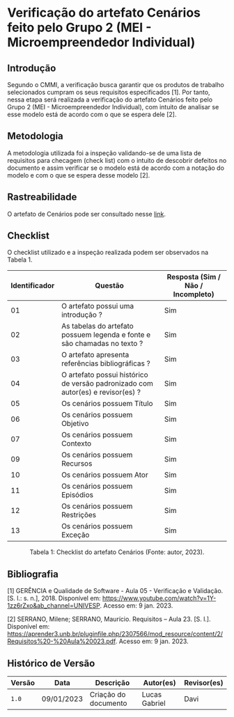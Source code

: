 # Verificação do artefato Cenários feito pelo Grupo 2 (MEI - Microempreendedor Individual)

## Introdução
Segundo o CMMI, a verificação busca garantir que os produtos de trabalho selecionados cumpram os seus requisitos especificados [1]. Por tanto, nessa etapa será realizada a verificação do artefato Cenários feito pelo Grupo 2 (MEI - Microempreendedor Individual), com intuito de analisar se esse modelo está de acordo com o que se espera dele [2].

## Metodologia
A metodologia utilizada foi a inspeção validando-se de uma lista de requisitos para checagem (check list) com o intuito de descobrir defeitos no documento e assim verificar se o modelo está de acordo com a notação do modelo e com o que se espera desse modelo [2].

## Rastreabilidade
O artefato de Cenários pode ser consultado nesse [link](https://requisitos-de-software.github.io/2022.2-MEI/Modelagem/Cenarios/).

## Checklist
O checklist utilizado e a inspeção realizada podem ser observados na Tabela 1.

| Identificador | Questão                                                                         | Resposta (Sim / Não / Incompleto) |
| ------------- | ------------------------------------------------------------------------------- | --------------------------------- |
| 01            | O artefato possui uma introdução ?                                              | Sim                               |
| 02            | As tabelas do artefato possuem legenda e fonte e são chamadas no texto ?        | Sim                               |
| 03            | O artefato apresenta referências bibliográficas ?                               | Sim                               |
| 04            | O artefato possui histórico de versão padronizado com autor(es) e revisor(es) ? | Sim                               |
| 05            | Os cenários possuem Título                                                      | Sim                               |
| 06            | Os cenários possuem Objetivo                                                    | Sim                               |
| 07            | Os cenários possuem Contexto                                                    | Sim                               |
| 09            | Os cenários possuem Recursos                                                    | Sim                               |
| 10            | Os cenários possuem Ator                                                        | Sim                               |
| 11            | Os cenários possuem Episódios                                                   | Sim                               |
| 12            | Os cenários possuem Restrições                                                  | Sim                               |
| 13            | Os cenários possuem Exceção                                                     | Sim                               |

<div style="text-align: center">
<p> Tabela 1: Checklist do artefato Cenários (Fonte: autor, 2023).</p>
</div>

## Bibliografia

[1] GERÊNCIA e Qualidade de Software - Aula 05 - Verificação e Validação. [S. l.: s. n.], 2018. Disponível em: https://www.youtube.com/watch?v=1Y-1zz6rZxo&ab_channel=UNIVESP. Acesso em: 9 jan. 2023.

[2] SERRANO, Milene; SERRANO, Maurício. Requisitos – Aula 23. [S. l.]. Disponível em: https://aprender3.unb.br/pluginfile.php/2307566/mod_resource/content/2/Requisitos%20-%20Aula%20023.pdf. Acesso em: 9 jan. 2023.

## Histórico de Versão

| Versão | Data       | Descrição            | Autor(es)     | Revisor(es) |
| ------ | ---------- | -------------------- | ------------- | ----------- |
| `1.0`  | 09/01/2023 | Criação do documento | Lucas Gabriel |     Davi        |